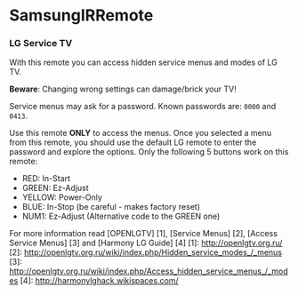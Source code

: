 SamsungIRRemote
===============

### LG Service TV ###
With this remote you can access hidden service menus and modes of LG TV.

**Beware**: Changing wrong settings can damage/brick your TV!

Service menus may ask for a password. Known passwords are: `0000` and `0413`.

Use this remote **ONLY** to access the menus. Once you selected a menu from this remote, you should use the default LG remote to enter the password and explore the options.
Only the following 5 buttons work on this remote:
* RED: In-Start
* GREEN: Ez-Adjust
* YELLOW: Power-Only
* BLUE: In-Stop (be careful - makes factory reset)
* NUM1: Ez-Adjust (Alternative code to the GREEN one)

For more information read [OPENLGTV] [1], [Service Menus] [2], [Access Service Menus] [3] and [Harmony LG Guide] [4] 
  [1]: http://openlgtv.org.ru/
  [2]: http://openlgtv.org.ru/wiki/index.php/Hidden_service_modes_/_menus
  [3]: http://openlgtv.org.ru/wiki/index.php/Access_hidden_service_menus_/_modes
  [4]: http://harmonylghack.wikispaces.com/
